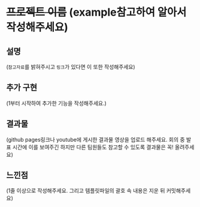 # ~~프로젝트 이름~~ (example참고하여 알아서 작성해주세요)
## 설명
(`참고자료`를 밝혀주시고 `링크`가 있다면 이 또한 작성해주세요)

## 추가 구현
(1부터 시작하여 추가한 기능을 작성해주세요.)

## 결과물
(github pages링크나 youtube에 게시한 결과물 영상을 업로드 해주세요. 회의 중 발표 시간에 이를 보여주긴 하지만 다른 팀원들도 참고할 수 있도록 결과물은 꼭! 올려주세요)
  
## 느낀점
(1줄 이상으로 작성해주세요. 그리고 템플릿파일의 괄호 속 내용은 지운 뒤 커밋해주세요)
